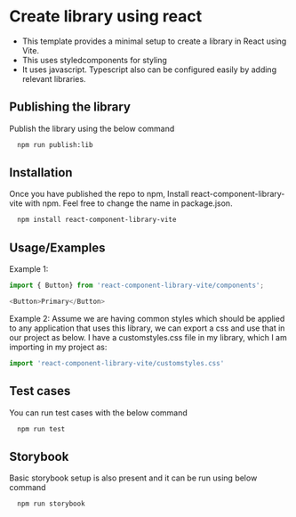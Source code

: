 # Create library using react

- This template provides a minimal setup to create a library in React using Vite.
- This uses styledcomponents for styling
- It uses javascript. Typescript also can be configured easily by adding relevant libraries.

## Publishing the library

Publish the library using the below command
```bash
  npm run publish:lib
```

## Installation

Once you have published the repo to npm, Install react-component-library-vite with npm. Feel free to change the name in package.json.

```bash
  npm install react-component-library-vite
```

## Usage/Examples

Example 1:

```javascript
import { Button} from 'react-component-library-vite/components';

<Button>Primary</Button>
```

Example 2: Assume we are having common styles which should be applied to any application that uses this library, we can export a css and use that in our project as below. 
I have a customstyles.css file in my library, which I am importing in my project as: 

```javascript
import 'react-component-library-vite/customstyles.css'
```


## Test cases

You can run test cases with the below command

```bash
  npm run test
```

## Storybook

Basic storybook setup is also present and it can be run using below command

```bash
  npm run storybook
```

